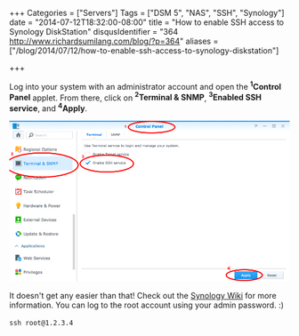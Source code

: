+++
Categories = ["Servers"]
Tags = ["DSM 5", "NAS", "SSH", "Synology"]
date = "2014-07-12T18:32:00-08:00"
title = "How to enable SSH access to Synology DiskStation"
disqusIdentifier = "364 http://www.richardsumilang.com/blog/?p=364"
aliases = ["/blog/2014/07/12/how-to-enable-ssh-access-to-synology-diskstation"]

+++

[1]: https://forum.synology.com/wiki/index.php/Enabling_the_Command_Line_Interface "Enabling the command line interface"

Log into your system with an administrator account and open the
**<sup>1</sup>Control Panel** applet. From there, click on
**<sup>2</sup>Terminal &amp; SNMP**, **<sup>3</sup>Enabled SSH service**, and
**<sup>4</sup>Apply**.

<!--more-->

<img src="/images/server/synology/diskstation/how-to-enable-ssh-access-to-synology-diskstation/steps.png" />

It doesn't get any easier than that! Check out the [Synology Wiki][1] for more
information. You can log to the root account using your admin password. :)

`ssh root@1.2.3.4`
